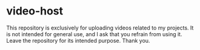 # video-host
This repository is exclusively for uploading videos related to my projects. It is not intended for general use, and I ask that you refrain from using it. Leave the repository for its intended purpose. Thank you.
